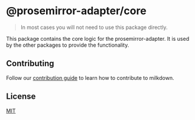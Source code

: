# @prosemirror-adapter/core

> In most cases you will not need to use this package directly.

This package contains the core logic for the prosemirror-adapter.
It is used by the other packages to provide the functionality.

## Contributing

Follow our [contribution guide](../../CONTRIBUTING.md) to learn how to contribute to milkdown.

## License

[MIT](../../LICENSE)
